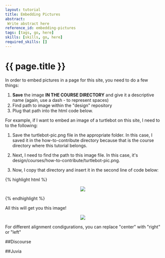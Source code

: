 ```yaml
---
layout: tutorial
title: Embedding Pictures
abstract:
 Write abstract here
reference_id: embedding-pictures
tags: [tags, go, here]
skills: [skills, go, here]
required_skills: []
---
```


# {{ page.title }}

In order to embed pictures in a page for this site, you need to do a few things:

1. **Save** the image **IN THE COURSE DIRECTORY** and give it a descriptive name (again, use a dash - to represent spaces)
2. Find path to image within the "design" repository
3. Plug that path into the html code below.

For example, if I want to embed an image of a turtlebot on this site, I need to to the following:

1. Save the turtlebot-pic.png file in the appropriate folder. In this case, I saved it in the how-to-contribute directory because that is the course directory where this tutorial belongs.

2. Next, I need to find the path to this image file. In this case, it's design/courses/how-to-contribute/turtlebot-pic.png. 

3. Now, I copy that directory and insert it in the second line of code below:

{% highlight html %}
<p align="center">
  <img src="{{site.baseurl}}/courses/how-to-contribute/turtlebot-pic.png"/>
</p>
{% endhighlight %}

All this will get you this image!

<p align="center">
  <img src="{{site.baseurl}}/courses/how-to-contribute/turtlebot-pic.png"/>
</p>

For different alignment condigurations, you can replace "center" with "right" or "left"

##Discourse

<div id="discourse-comments"></div>

<script type="text/javascript">
  var discourseUrl = "https://tfoote.github.io/design/courses/how-to-contribute/how-to-contribute/",
      discourseEmbedUrl = 'https://tfoote.github.io/design/link-to-blog-entry.html';

  (function() {
    var d = document.createElement('script'); d.type = 'text/javascript'; d.async = true;
      d.src = discourseUrl + 'javascripts/embed.js';
    (document.getElementsByTagName('head')[0] || document.getElementsByTagName('body')[0]).appendChild(d);
  })();
</script>


##Juvia

<script type="text/javascript" class="juvia">
(function() {
    var options = {
        container    : '#comments',
        site_key     : '(some site key)',
        topic_key    : location.pathname,
        topic_url    : location.href,
        topic_title  : document.title || location.href,
        include_base : !window.Juvia,
        include_css  : !window.Juvia,
        comment_order: 'latest-first'
    };

    function makeQueryString(options) {
        var key, params = [];
        for (key in options) {
            params.push(
                encodeURIComponent(key) +
                '=' +
                encodeURIComponent(options[key]));
        }
        return params.join('&');
    }

    function makeApiUrl(options) {
        // Makes sure that each call generates a unique URL, otherwise
        // the browser may not actually perform the request.
        if (!('_juviaRequestCounter' in window)) {
            window._juviaRequestCounter = 0;
        }

        var result =
            'http://juvia-demo.phusion.nl/api/show_topic.js' +
            '?_c=' + window._juviaRequestCounter +
            '&' + makeQueryString(options);
        window._juviaRequestCounter++;
        return result;
    }

    var s       = document.createElement('script');
    s.async     = true;
    s.type      = 'text/javascript';
    s.className = 'juvia';
    s.src       = makeApiUrl(options);
    (document.getElementsByTagName('head')[0] ||
     document.getElementsByTagName('body')[0]).appendChild(s);
})();
</script>

